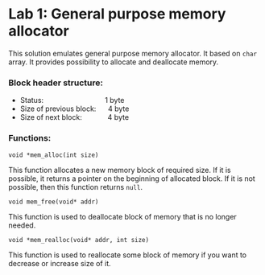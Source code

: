# Lab 1: General purpose memory allocator
This solution emulates general purpose memory allocator. It based on `char` array. It provides possibility to allocate and deallocate memory. 
### Block header structure:
- Status:&nbsp;&nbsp;&nbsp;&nbsp;&nbsp;&nbsp;&nbsp;&nbsp;&nbsp;&nbsp;&nbsp;&nbsp;&nbsp;&nbsp;&nbsp;&nbsp;&nbsp;&nbsp;&nbsp;&nbsp;&nbsp;&nbsp;&nbsp;&nbsp;&nbsp;&nbsp;&nbsp;&nbsp;&nbsp;&nbsp; 1 byte
- Size of previous block:&nbsp;&nbsp;&nbsp;&nbsp;&nbsp;&nbsp;4 byte
- Size of next block: &nbsp;&nbsp;&nbsp;&nbsp;&nbsp;&nbsp;&nbsp;&nbsp;&nbsp;&nbsp;&nbsp; 4 byte

### Functions:
```
void *mem_alloc(int size)
```
This function allocates a new memory block of required size. If it is possible, it returns a pointer on the beginning of allocated block. If it is not possible, then this function returns `null`.
```
void mem_free(void* addr)
```
This function is used to deallocate block of memory that is no longer needed.
```
void *mem_realloc(void* addr, int size)
```
This function is used to reallocate some block of memory if you want to decrease or increase size of it.
<br/>
<br/>
